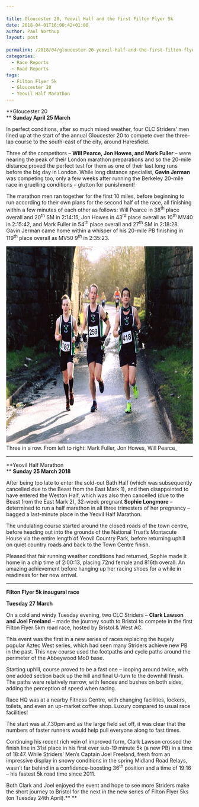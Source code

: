 ```yaml
---

title: Gloucester 20, Yeovil Half and the first Filton Flyer 5k
date: 2018-04-01T16:00:42+01:00
author: Paul Northup
layout: post

permalink: /2018/04/gloucester-20-yeovil-half-and-the-first-filton-flyer-5k/
categories:
  - Race Reports
  - Road Reports
tags:
  - Filton Flyer 5k
  - Gloucester 20
  - Yeovil Half Marathon
---
```

**Gloucester 20  
** **Sunday April 25 March**

In perfect conditions, after so much mixed weather, four CLC Striders’ men lined up at the start of the annual Gloucester 20 to compete over the three-lap course to the south-east of the city, around Haresfield.

Three of the competitors – **Will Pearce, Jon Howes, and Mark Fuller** – were nearing the peak of their London marathon preparations and so the 20-mile distance proved the perfect test for them as one of their last long runs before the big day in London. While long distance specialist, **Gavin Jerman** was competing too, only a few weeks after running the Berkeley 20-mile race in gruelling conditions – glutton for punishment!

The marathon men ran together for the first 10 miles, before beginning to run according to their own plans for the second half of the race, all finishing within a few minutes of each other as follows: Will Pearce in 38<sup>th</sup> place overall and 20<sup>th</sup> SM in 2:14:15, Jon Howes in 43<sup>rd </sup>place overall as 10<sup>th</sup> MV40 in 2:15:42, and Mark Fuller in 54<sup>th</sup> place overall and 27<sup>th</sup> SM in 2:18:28. Gavin Jerman came home within a whisper of his 20-mile PB finishing in 119<sup>th</sup> place overall as MV50 9<sup>th</sup> in 2:35:23.

<img src="/Images/2018/04/three-in-glos-20-25.3.18.jpg" alt="three-in glos-20-25.3.18" width="800" height="533" >Three in a row. From left to right: Mark Fuller, Jon Howes, Will Pearce_ 

* * *

**Yeovil Half Marathon  
** **Sunday 25 March 2018**

After being too late to enter the sold-out Bath Half (which was subsequently cancelled due to the Beast from the East Mark 1), and then disappointed to have entered the Weston Half, which was also then cancelled (due to the Beast from the East Mark 2), 32-week pregnant **Sophie Longmore** – determined to run a half marathon in all three trimesters of her pregnancy – bagged a last-minute place in the Yeovil Half Marathon.

The undulating course started around the closed roads of the town centre, before heading out into the grounds of the National Trust’s Montacute House via the entire length of Yeovil Country Park, before returning uphill on quiet country roads and back to the Town Centre finish.

Pleased that fair running weather conditions had returned, Sophie made it home in a chip time of 2:00:13, placing 72nd female and 816th overall. An amazing achievement before hanging up her racing shoes for a while in readiness for her new arrival.

* * *

**Filton Flyer 5k inaugural race**

**Tuesday 27 March**

On a cold and windy Tuesday evening, two CLC Striders – **Clark Lawson and Joel Freeland** – made the journey south to Bristol to compete in the first Filton Flyer 5km road race, hosted by Bristol & West AC.

This event was the first in a new series of races replacing the hugely popular Aztec West series, which had seen many Striders achieve new PB in the past. This new course used the footpaths and cycle paths around the perimeter of the Abbeywood MoD base.

Starting uphill, course proved to be a fast one – looping around twice, with one added section back up the hill and final U-turn to the downhill finish. The paths were relatively narrow, with fences and bushes on both sides, adding the perception of speed when racing.

Race HQ was at a nearby Fitness Centre, with changing facilities, lockers, toilets, and even an up-market coffee shop. Luxury compared to usual race facilities!

The start was at 7.30pm and as the large field set off, it was clear that the numbers of faster runners would help pull everyone along to fast times.

Continuing his recent rich vein of improved form, Clark Lawson crossed the finish line in 31st place in his first ever sub-19 minute 5k (a new PB) in a time of 18:47. While Striders’ Men’s Captain Joel Freeland, fresh from an impressive display in snowy conditions in the spring Midland Road Relays, wasn’t far behind in a confidence-boosting 36<sup>th</sup> position and a time of 19:16 – his fastest 5k road time since 2011.

Both Clark and Joel enjoyed the event and hope to see more Striders make the short journey to Bristol for the next in the new series of Filton Flyer 5ks (on Tuesday 24th April).** **